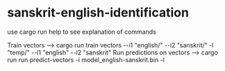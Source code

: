 # sanskrit-english-identification

use cargo run help to see explanation of commands

Train vectors --> cargo run train vectors --i1 "english/" --i2 "sanskrit/" -l "temp/" --l1 "english" --l2 "sanskrit"
Run predictions on vectors --> cargo run run predict-vectors -i model_english-sanskrit.bin -l <PATH TO FILES>